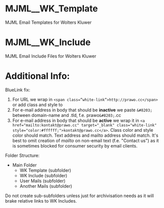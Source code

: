 # MJML__WK_Template
MJML Email Templates for Wolters Kluwer

# MJML__WK_Include
MJML Email Include Files for Wolters Kluwer

# Additional Info:

BlueLink fix:
1.	For URL we wrap in `<span class=”white-link”>http://prawo.cc</span>` or add class and style to <a>
2.	For e-mail address in body that should be __inactive__ we paste `&#8203;` between domain-name and .tld, f.e. prawo`&#8203;`.cc
3.	For e-mail address in body that should be __active__ we wrap it in `<a href="mailto:kontakt@prawo.cc" target="_blank" class="white-link" style="color:#ffffff;">kontakt@prawo.cc</a>`. Class color and style color should match. Text address and mailto address should match. It's best to omit creation of _mailto_ on non-email text (f.e. "Contact us") as it is sometimes blocked for consumer security by email clients.
  
Folder Structure:

- Main Folder
  - WK Template (subfolder)
  - WK Include (subfolder)
  - User Mails (subfolder)
  - Another Mails (subfolder)
  
Do not create sub-subfolders unless just for archivisation needs as it will brake relative links to WK Includes.

